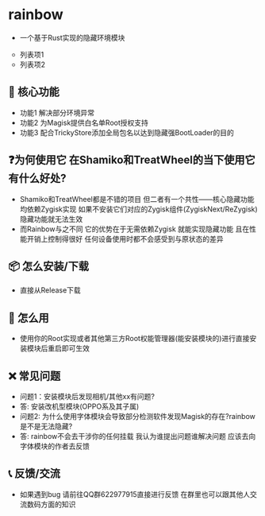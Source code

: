 # rainbow
- 一个基于Rust实现的隐藏环境模块
<ul type="circle">
  <li>列表项1</li>
  <li>列表项2</li>
</ul>

## 🌟 核心功能
- 功能1 解决部分环境异常
- 功能2 为Magisk提供白名单Root授权支持
- 功能3 配合TrickyStore添加全局包名以达到隐藏强BootLoader的目的

## ❓为何使用它 在Shamiko和TreatWheel的当下使用它有什么好处?
- Shamiko和TreatWheel都是不错的项目 但二者有一个共性——核心隐藏功能均依赖Zygisk实现 如果不安装它们对应的Zygisk组件(ZygiskNext/ReZygisk)隐藏功能就无法生效
- 而Rainbow与之不同 它的优势在于无需依赖Zygisk 就能实现隐藏功能 且在性能开销上控制得很好 任何设备使用时都不会感受到与原状态的差异

## 📦 怎么安装/下载
- 直接从Release下载

## 🚀 怎么用
- 使用你的Root实现或者其他第三方Root权能管理器(能安装模块的)进行直接安装模块后重启即可生效

## ❌ 常见问题
- 问题1：安装模块后发现相机/其他xx有问题?
- 答: 安装改机型模块(OPPO系及其子属)
- 问题2: 为什么使用字体模块会导致部分检测软件发现Magisk的存在?rainbow是不是无法隐藏?
- 答: rainbow不会去干涉你的任何挂载 我认为谁提出问题谁解决问题 应该去向字体模块的作者去反馈

## 📞 反馈/交流
- 如果遇到bug 请前往QQ群622977915直接进行反馈 在群里也可以跟其他人交流数码方面的知识
